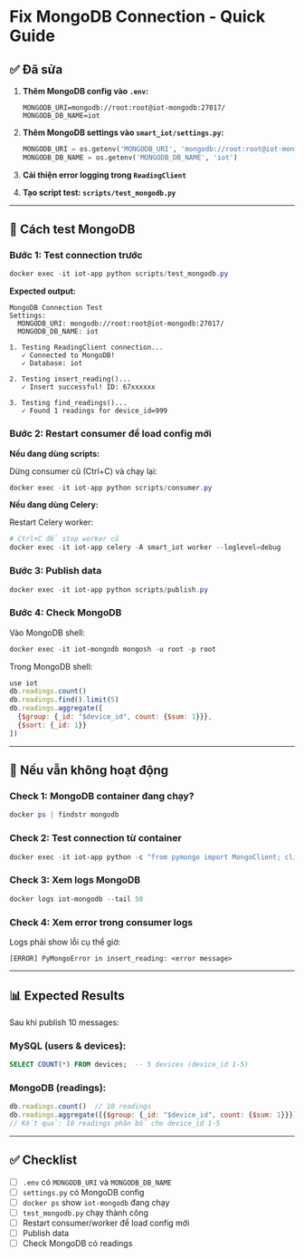 # Fix MongoDB Connection - Quick Guide

## ✅ Đã sửa

1. **Thêm MongoDB config vào `.env`:**
   ```
   MONGODB_URI=mongodb://root:root@iot-mongodb:27017/
   MONGODB_DB_NAME=iot
   ```

2. **Thêm MongoDB settings vào `smart_iot/settings.py`:**
   ```python
   MONGODB_URI = os.getenv('MONGODB_URI', 'mongodb://root:root@iot-mongodb:27017/')
   MONGODB_DB_NAME = os.getenv('MONGODB_DB_NAME', 'iot')
   ```

3. **Cải thiện error logging trong `ReadingClient`**

4. **Tạo script test: `scripts/test_mongodb.py`**

---

## 🚀 Cách test MongoDB

### Bước 1: Test connection trước
```powershell
docker exec -it iot-app python scripts/test_mongodb.py
```

**Expected output:**
```
MongoDB Connection Test
Settings:
  MONGODB_URI: mongodb://root:root@iot-mongodb:27017/
  MONGODB_DB_NAME: iot

1. Testing ReadingClient connection...
   ✓ Connected to MongoDB!
   ✓ Database: iot
   
2. Testing insert_reading()...
   ✓ Insert successful! ID: 67xxxxxx

3. Testing find_readings()...
   ✓ Found 1 readings for device_id=999
```

### Bước 2: Restart consumer để load config mới

**Nếu đang dùng scripts:**

Dừng consumer cũ (Ctrl+C) và chạy lại:
```powershell
docker exec -it iot-app python scripts/consumer.py
```

**Nếu đang dùng Celery:**

Restart Celery worker:
```powershell
# Ctrl+C để stop worker cũ
docker exec -it iot-app celery -A smart_iot worker --loglevel=debug
```

### Bước 3: Publish data
```powershell
docker exec -it iot-app python scripts/publish.py
```

### Bước 4: Check MongoDB

Vào MongoDB shell:
```powershell
docker exec -it iot-mongodb mongosh -u root -p root
```

Trong MongoDB shell:
```javascript
use iot
db.readings.count()
db.readings.find().limit(5)
db.readings.aggregate([
  {$group: {_id: "$device_id", count: {$sum: 1}}},
  {$sort: {_id: 1}}
])
```

---

## 🐛 Nếu vẫn không hoạt động

### Check 1: MongoDB container đang chạy?
```powershell
docker ps | findstr mongodb
```

### Check 2: Test connection từ container
```powershell
docker exec -it iot-app python -c "from pymongo import MongoClient; client = MongoClient('mongodb://root:root@iot-mongodb:27017/'); print(client.server_info())"
```

### Check 3: Xem logs MongoDB
```powershell
docker logs iot-mongodb --tail 50
```

### Check 4: Xem error trong consumer logs
Logs phải show lỗi cụ thể giờ:
```
[ERROR] PyMongoError in insert_reading: <error message>
```

---

## 📊 Expected Results

Sau khi publish 10 messages:

### MySQL (users & devices):
```sql
SELECT COUNT(*) FROM devices;  -- 5 devices (device_id 1-5)
```

### MongoDB (readings):
```javascript
db.readings.count()  // 10 readings
db.readings.aggregate([{$group: {_id: "$device_id", count: {$sum: 1}}}])
// Kết quả: 10 readings phân bố cho device_id 1-5
```

---

## ✅ Checklist

- [ ] `.env` có `MONGODB_URI` và `MONGODB_DB_NAME`
- [ ] `settings.py` có MongoDB config
- [ ] `docker ps` show `iot-mongodb` đang chạy
- [ ] `test_mongodb.py` chạy thành công
- [ ] Restart consumer/worker để load config mới
- [ ] Publish data
- [ ] Check MongoDB có readings
